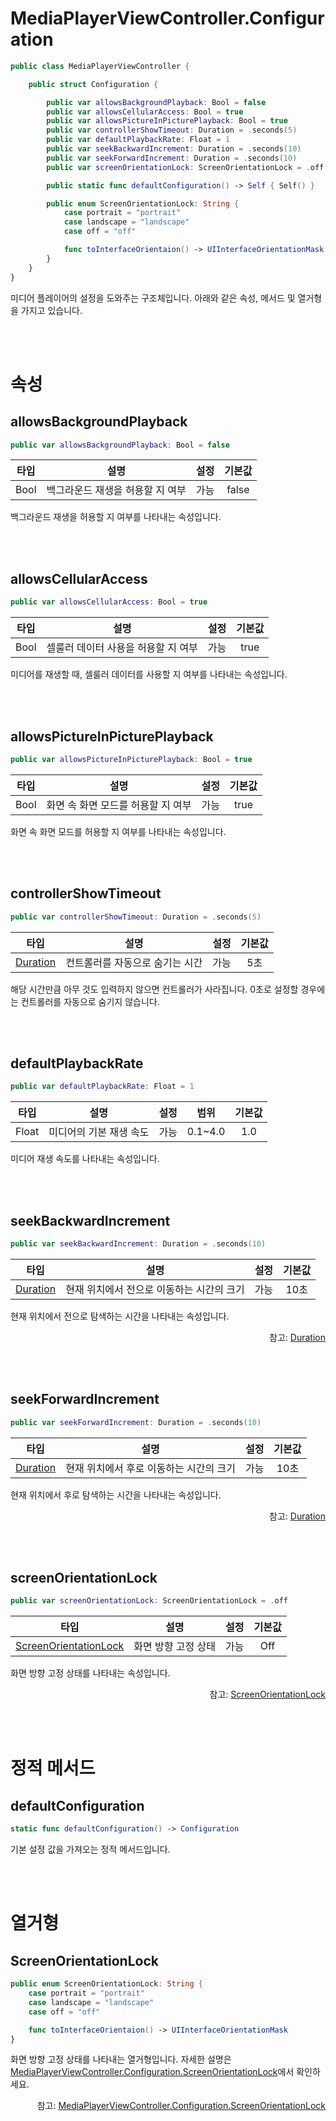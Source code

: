 # MediaPlayerViewController.Configuration

```swift
public class MediaPlayerViewController {

    public struct Configuration {

        public var allowsBackgroundPlayback: Bool = false
        public var allowsCellularAccess: Bool = true
        public var allowsPictureInPicturePlayback: Bool = true
        public var controllerShowTimeout: Duration = .seconds(5)
        public var defaultPlaybackRate: Float = 1
        public var seekBackwardIncrement: Duration = .seconds(10)
        public var seekForwardIncrement: Duration = .seconds(10)
        public var screenOrientationLock: ScreenOrientationLock = .off

        public static func defaultConfiguration() -> Self { Self() }

        public enum ScreenOrientationLock: String {
            case portrait = "portrait"
            case landscape = "landscape"
            case off = "off"

            func toInterfaceOrientaion() -> UIInterfaceOrientationMask
        }
    }
}
```

미디어 플레이어의 설정을 도와주는 구조체입니다. 아래와 같은 속성, 메서드 및 열거형을 가지고 있습니다.

<br><br>
# 속성

## allowsBackgroundPlayback
```swift
public var allowsBackgroundPlayback: Bool = false
```
|타입|설명|설정|기본값|
|:--:|--|:--:|:--:|
|Bool|백그라운드 재생을 허용할 지 여부|가능|false|

백그라운드 재생을 허용할 지 여부를 나타내는 속성입니다. 

<br><br>
## allowsCellularAccess
```swift
public var allowsCellularAccess: Bool = true
```
|타입|설명|설정|기본값|
|:--:|--|:--:|:--:|
|Bool|셀룰러 데이터 사용을 허용할 지 여부|가능|true|

미디어를 재생할 때, 셀룰러 데이터를 사용할 지 여부를 나타내는 속성입니다.

<br><br>
## allowsPictureInPicturePlayback
```swift
public var allowsPictureInPicturePlayback: Bool = true
```

|타입|설명|설정|기본값|
|:--:|--|:--:|:--:|
|Bool|화면 속 화면 모드를 허용할 지 여부|가능|true|

화면 속 화면 모드를 허용할 지 여부를 나타내는 속성입니다.

<br><br>
## controllerShowTimeout
```swift
public var controllerShowTimeout: Duration = .seconds(5)
```
| 타입 | 설명 | 설정 | 기본값 |
|:----:|---|:---:|:---:|
|[Duration](../../struct/duration/home.md)|컨트롤러를 자동으로 숨기는 시간| 가능 | 5초 |

해당 시간만큼 아무 것도 입력하지 않으면 컨트롤러가 사라집니다. 0초로 설정할 경우에는 컨트롤러를 자동으로 숨기지 않습니다.

<br><br>
## defaultPlaybackRate
```swift
public var defaultPlaybackRate: Float = 1
```
|타입|설명|설정|범위|기본값|
|:--:|--|:--:|:--:|:--:|
|Float|미디어의 기본 재생 속도|가능|0.1~4.0|1.0|

미디어 재생 속도를 나타내는 속성입니다.

<br><br>
## seekBackwardIncrement
```swift
public var seekBackwardIncrement: Duration = .seconds(10)
```
| 타입 | 설명 | 설정 | 기본값 |
|:----:|---|:---:|:---:|
|[Duration](../../struct/duration/home.md)|현재 위치에서 전으로 이동하는 시간의 크기|가능|10초|

현재 위치에서 전으로 탐색하는 시간을 나타내는 속성입니다.

<div align="right">
참고: <a href="../../struct/duration/home.md">Duration</a>
</div>

<br><br>
## seekForwardIncrement
```swift
public var seekForwardIncrement: Duration = .seconds(10)
```
| 타입 | 설명 | 설정 | 기본값 |
|:----:|---|:---:|:---:|
|[Duration](../../struct/duration/home.md)|현재 위치에서 후로 이동하는 시간의 크기|가능|10초|

현재 위치에서 후로 탐색하는 시간을 나타내는 속성입니다.

<div align="right">
참고: <a href="../../struct/duration/home.md">Duration</a>
</div>

<br><br>
## screenOrientationLock
```swift
public var screenOrientationLock: ScreenOrientationLock = .off
```
|타입|설명|설정|기본값|
|:--:|--|:--:|:--:|
|[ScreenOrientationLock](#screenorientationlock-1)|화면 방향 고정 상태|가능|Off|

화면 방향 고정 상태를 나타내는 속성입니다.

<div align="right">
참고: <a href="#screenorientationlock-1">ScreenOrientationLock</a>
</div>

<br><br>
# 정적 메서드

## defaultConfiguration
```swift
static func defaultConfiguration() -> Configuration
```

기본 설정 값을 가져오는 정적 메서드입니다.

<br><br>
# 열거형

## ScreenOrientationLock
```swift
public enum ScreenOrientationLock: String {
    case portrait = "portrait"
    case landscape = "landscape"
    case off = "off"

    func toInterfaceOrientaion() -> UIInterfaceOrientationMask
}
```

화면 방향 고정 상태를 나타내는 열거형입니다. 자세한 설명은 [MediaPlayerViewController.Configuration.ScreenOrientationLock](../../enum/media-player-view-controller-configuration-screen-orientation-lock/home.md)에서 확인하세요.
<div align="right">
참고: <a href="../../enum/media-player-view-controller-configuration-screen-orientation-lock/home.md">MediaPlayerViewController.Configuration.ScreenOrientationLock</a>
</diuv>
